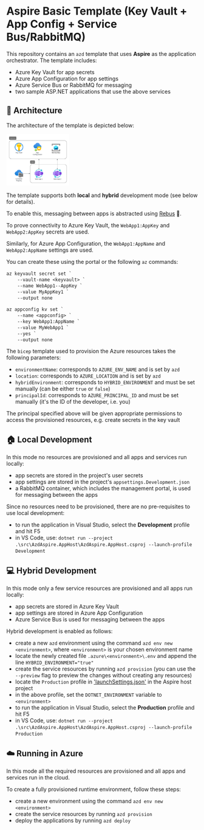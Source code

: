 ﻿# Aspire Basic Template (Key Vault + App Config + Service Bus/RabbitMQ)
This repository contains an `azd` template that uses **Aspire** as the application orchestrator. The template includes:
- Azure Key Vault for app secrets
- Azure App Configuration for app settings
- Azure Service Bus or RabbitMQ for messaging
- two sample ASP.NET applications that use the above services

## 🏢 Architecture
The architecture of the template is depicted below:

<img src="./docs/images/architecture.png" style="width: 33%;" alt="Template architecture">

The template supports both **local** and **hybrid** development mode (see below for details).

To enable this, messaging between apps is abstracted using [Rebus](https://github.com/rebus-org/Rebus) 🚌.

To prove connectivity to Azure Key Vault, the `WebApp1:AppKey` and `WebApp2:AppKey` secrets are used.

Similarly, for Azure App Configuration, the `WebApp1:AppName` and `WebApp2:AppName` settings are used.

You can create these using the portal or the following `az` commands:
```
az keyvault secret set `
    --vault-name <keyvault> `
    --name WebApp1--AppKey `
    --value MyAppKey1 `
    --output none
```
```
az appconfig kv set `
    --name <appconfig> `
    --key WebApp1:AppName `
    --value MyWebApp1 `
    --yes `
    --output none
```

The `bicep` template used to provision the Azure resources takes the following parameters:
- `environmentName`: corresponds to `AZURE_ENV_NAME` and is set by `azd`
- `location`: corresponds to `AZURE_LOCATION` and is set by `azd`
- `hybridEnvironment`: corresponds to `HYBRID_ENVIRONMENT` and must be set manually (can be either `true` or `false`)
- `principalId`: corresponds to `AZURE_PRINCIPAL_ID` and must be set manually (it's the ID of the developer, i.e. you)

The principal specified above will be given appropriate permissions to access the provisioned resources, e.g. create secrets in the key vault

## 🏠 Local Development
In this mode no resources are provisioned and all apps and services run locally:
- app secrets are stored in the project's user secrets
- app settings are stored in the project's `appsettings.Development.json`
- a RabbitMQ container, which includes the management portal, is used for messaging between the apps

Since no resources need to be provisioned, there are no pre-requisites to use local development:
- to run the application in Visual Studio, select the **Development** profile and hit F5
- in VS Code, use: `dotnet run --project .\src\AzdAspire.AppHost\AzdAspire.AppHost.csproj --launch-profile Development`

## 💻 Hybrid Development
In this mode only a few service resources are provisioned and all apps run locally:
- app secrets are stored in Azure Key Vault
- app settings are stored in Azure App Configuration
- Azure Service Bus is used for messaging between the apps

Hybrid development is enabled as follows:
- create a new `azd` environment using the command `azd env new <environment>`, where `<environment>` is your chosen environment name
- locate the newly created file `.azure\<environment>\.env` and append the line `HYBRID_ENVIRONMENT="true"`
- create the service resources by running `azd provision` (you can use the `--preview` flag to preview the changes without creating any resources)
- locate the `Production` profile in ['launchSettings.json'](src\AzdAspire.AppHost\Properties\launchSettings.json) in the Aspire host project
- in the above profile, set the `DOTNET_ENVIRONMENT` variable to `<environment>`
- to run the application in Visual Studio, select the **Production** profile and hit F5
- in VS Code, use: `dotnet run --project .\src\AzdAspire.AppHost\AzdAspire.AppHost.csproj --launch-profile Production`

## ☁️ Running in Azure
In this mode all the required resources are provisioned and all apps and services run in the cloud.

To create a fully provisioned runtime environment, follow these steps:
- create a new environment using the command `azd env new <environment>`
- create the service resources by running `azd provision`
- deploy the applications by running `azd deploy`
